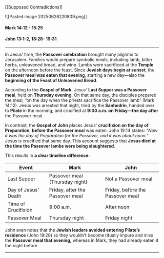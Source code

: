 [[Supposed Contradictions]]

![[Pasted image 20250626220809.png]]


#### Mark 14:12 - 15:25
#### John 13:1-2, 18:28- 19:31

---

In Jesus’ time, the **Passover celebration** brought many pilgrims to Jerusalem. Families would prepare symbolic meals, including lamb, bitter herbs, unleavened bread, and wine. Lambs were sacrificed at the **Temple** on the afternoon before the feast. Since **Jewish days begin at sunset**, the **Passover meal was eaten that evening**, starting a new day—also the **beginning of the Feast of Unleavened Bread**.

According to the **Gospel of Mark**, Jesus' **Last Supper was a Passover meal**, held on **Thursday evening**. On that same day, the disciples prepared the meal, “on the day when the priests sacrifice the Passover lamb” (Mark 14:12). Jesus was arrested that night, tried by the **Sanhedrin**, handed over to **Pilate** in the morning, and crucified at **9:00 a.m. on Friday**—**the day after** the Passover meal.

In contrast, the **Gospel of John** places Jesus' **crucifixion on the day of Preparation**, **before the Passover meal** was eaten. John 19:14 states: _“Now it was the day of Preparation for the Passover, and it was about noon.”_ Jesus is crucified that same day. This account suggests that **Jesus died at the time the Passover lambs were being slaughtered**.

This results in **a clear timeline difference**:

|Event|Mark|John|
|---|---|---|
|Last Supper|Passover meal (Thursday night)|Not a Passover meal|
|Day of Jesus' Death|Friday, after the Passover meal|Friday, before the Passover meal|
|Time of Crucifixion|9:00 a.m.|After noon|
|Passover Meal|Thursday night|Friday night|

John even notes that the **Jewish leaders avoided entering Pilate’s residence** (John 18:28) so they wouldn’t become ritually impure and miss the **Passover meal that evening**, whereas in Mark, they had already eaten it the night before.

---
